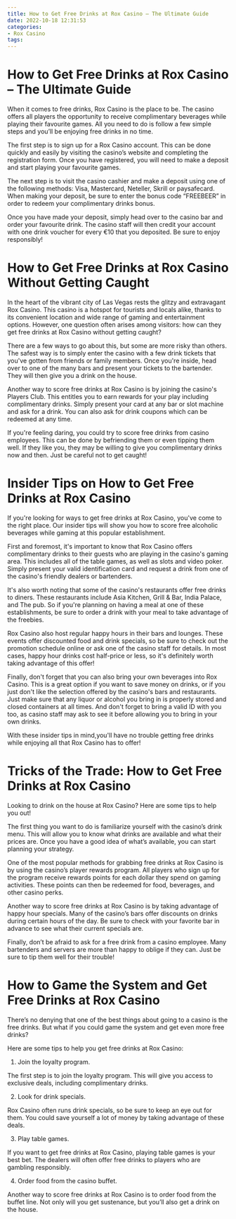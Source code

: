 ```yaml
---
title: How to Get Free Drinks at Rox Casino – The Ultimate Guide 
date: 2022-10-18 12:31:53
categories:
- Rox Casino
tags:
---
```



#  How to Get Free Drinks at Rox Casino – The Ultimate Guide 

When it comes to free drinks, Rox Casino is the place to be. The casino offers all players the opportunity to receive complimentary beverages while playing their favourite games. All you need to do is follow a few simple steps and you’ll be enjoying free drinks in no time.

The first step is to sign up for a Rox Casino account. This can be done quickly and easily by visiting the casino’s website and completing the registration form. Once you have registered, you will need to make a deposit and start playing your favourite games.

The next step is to visit the casino cashier and make a deposit using one of the following methods: Visa, Mastercard, Neteller, Skrill or paysafecard. When making your deposit, be sure to enter the bonus code “FREEBEER” in order to redeem your complimentary drinks bonus.

Once you have made your deposit, simply head over to the casino bar and order your favourite drink. The casino staff will then credit your account with one drink voucher for every €10 that you deposited. Be sure to enjoy responsibly!

#  How to Get Free Drinks at Rox Casino Without Getting Caught 

In the heart of the vibrant city of Las Vegas rests the glitzy and extravagant Rox Casino. This casino is a hotspot for tourists and locals alike, thanks to its convenient location and wide range of gaming and entertainment options. However, one question often arises among visitors: how can they get free drinks at Rox Casino without getting caught?

There are a few ways to go about this, but some are more risky than others. The safest way is to simply enter the casino with a few drink tickets that you've gotten from friends or family members. Once you're inside, head over to one of the many bars and present your tickets to the bartender. They will then give you a drink on the house.

Another way to score free drinks at Rox Casino is by joining the casino's Players Club. This entitles you to earn rewards for your play including complimentary drinks. Simply present your card at any bar or slot machine and ask for a drink. You can also ask for drink coupons which can be redeemed at any time.

If you're feeling daring, you could try to score free drinks from casino employees. This can be done by befriending them or even tipping them well. If they like you, they may be willing to give you complimentary drinks now and then. Just be careful not to get caught!

#  Insider Tips on How to Get Free Drinks at Rox Casino 

If you're looking for ways to get free drinks at Rox Casino, you've come to the right place. Our insider tips will show you how to score free alcoholic beverages while gaming at this popular establishment.

First and foremost, it's important to know that Rox Casino offers complimentary drinks to their guests who are playing in the casino's gaming area. This includes all of the table games, as well as slots and video poker. Simply present your valid identification card and request a drink from one of the casino's friendly dealers or bartenders.

It's also worth noting that some of the casino's restaurants offer free drinks to diners. These restaurants include Asia Kitchen, Grill & Bar, India Palace, and The pub. So if you're planning on having a meal at one of these establishments, be sure to order a drink with your meal to take advantage of the freebies.

Rox Casino also host regular happy hours in their bars and lounges. These events offer discounted food and drink specials, so be sure to check out the promotion schedule online or ask one of the casino staff for details. In most cases, happy hour drinks cost half-price or less, so it's definitely worth taking advantage of this offer!

Finally, don't forget that you can also bring your own beverages into Rox Casino. This is a great option if you want to save money on drinks, or if you just don't like the selection offered by the casino's bars and restaurants. Just make sure that any liquor or alcohol you bring in is properly stored and closed containers at all times. And don't forget to bring a valid ID with you too, as casino staff may ask to see it before allowing you to bring in your own drinks.

With these insider tips in mind,you'll have no trouble getting free drinks while enjoying all that Rox Casino has to offer!

#  Tricks of the Trade: How to Get Free Drinks at Rox Casino 

Looking to drink on the house at Rox Casino? Here are some tips to help you out!

The first thing you want to do is familiarize yourself with the casino’s drink menu. This will allow you to know what drinks are available and what their prices are. Once you have a good idea of what’s available, you can start planning your strategy.

One of the most popular methods for grabbing free drinks at Rox Casino is by using the casino’s player rewards program. All players who sign up for the program receive rewards points for each dollar they spend on gaming activities. These points can then be redeemed for food, beverages, and other casino perks.

Another way to score free drinks at Rox Casino is by taking advantage of happy hour specials. Many of the casino’s bars offer discounts on drinks during certain hours of the day. Be sure to check with your favorite bar in advance to see what their current specials are.

Finally, don’t be afraid to ask for a free drink from a casino employee. Many bartenders and servers are more than happy to oblige if they can. Just be sure to tip them well for their trouble!

#  How to Game the System and Get Free Drinks at Rox Casino

There’s no denying that one of the best things about going to a casino is the free drinks. But what if you could game the system and get even more free drinks?

Here are some tips to help you get free drinks at Rox Casino:

1. Join the loyalty program.

The first step is to join the loyalty program. This will give you access to exclusive deals, including complimentary drinks.

2. Look for drink specials.

Rox Casino often runs drink specials, so be sure to keep an eye out for them. You could save yourself a lot of money by taking advantage of these deals.

3. Play table games.

If you want to get free drinks at Rox Casino, playing table games is your best bet. The dealers will often offer free drinks to players who are gambling responsibly.

4. Order food from the casino buffet.

Another way to score free drinks at Rox Casino is to order food from the buffet line. Not only will you get sustenance, but you’ll also get a drink on the house.